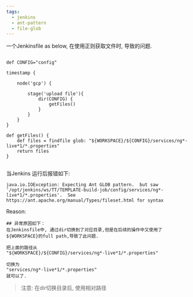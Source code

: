 ```yaml
---
tags:
  - jenkins
  - ant-pattern
  - file-glob
---
```

一个Jenkinsfile as below, 在使用正则获取文件时, 导致的问题.
```jenkinsfile

def CONFIG="config"

timestamp {

	node('gcp') {
	
		stage('upload file'){
			dir(CONFIG) {
				getFiles()
			}
		}
	}
}

def getFiles() {
	def files = findfile glob: "${WORKSPACE}/${CONFIG}/services/ng*-live*1/*.properties"
	return files
}


```

当Jenkins 运行后报错如下:
```shell
java.io.IOException: Expecting Ant GLOB pattern.  but saw '/opt/jenkins/ws/TT/TEMPLATE-build-job/config/services/ng*-live*1/*.properties'.  See https://ant.apache.org/manual/Types/fileset.html for syntax

```

Reason:

```shell
## 异常原因如下：
在Jenkinsfile中, 通过dir切换到了对应目录,但是在后续的操作中又使用了 ${WORKSPACE}的full path,导致了此问题.

把上面的路径从
"${WORKSPACE}/${CONFIG}/services/ng*-live*1/*.properties"

切换为
"services/ng*-live*1/*.properties"
就可以了.

```


> 注意:
> 在dir切换目录后, 使用相对路径






